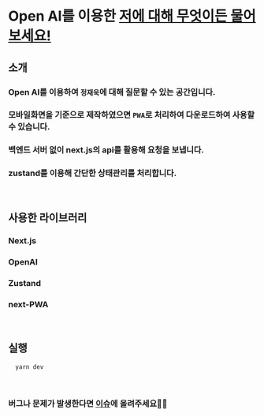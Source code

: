 # Open AI를 이용한 [저에 대해 무엇이든 물어보세요!](https://gpt-secretary.vercel.app/)

## 소개

### Open AI를 이용하여 `정재욱`에 대해 질문할 수 있는 공간입니다.
### 모바일화면을 기준으로 제작하였으면 `PWA`로 처리하여 다운로드하여 사용할 수 있습니다.
### 백엔드 서버 없이 next.js의 api를 활용해 요청을 보냅니다.
### zustand를 이용해 간단한 상태관리를 처리합니다.

<br />

## 사용한 라이브러리

### Next.js
### OpenAI
### Zustand
### next-PWA

<br />

## 실행
```
  yarn dev
```

<br />

### 버그나 문제가 발생한다면 [이슈](https://github.com/jaewook-jeong/gpt-secretary/issues)에 올려주세요💪🏼